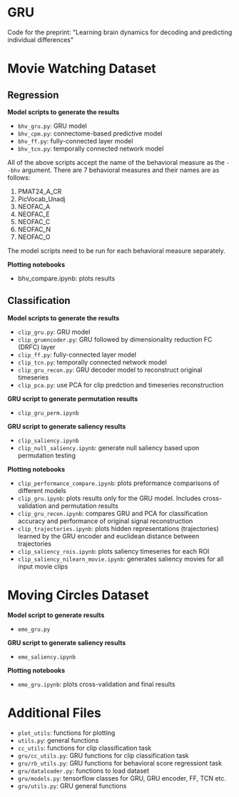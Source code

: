 # GRU
Code for the preprint: "Learning brain dynamics for decoding and predicting individual differences"

# Movie Watching Dataset

## Regression

__Model scripts to generate the results__

- `bhv_gru.py`: GRU model
- `bhv_cpm.py`: connectome-based predictive model
- `bhv_ff.py`: fully-connected layer model
- `bhv_tcn.py`: temporally connected network model

All of the above scripts accept the name of the behavioral measure as the `--bhv` argument. There are 7 behavioral measures and their names are as follows: 

1. PMAT24_A_CR
2. PicVocab_Unadj 
3. NEOFAC_A
4. NEOFAC_E
5. NEOFAC_C
6. NEOFAC_N
7. NEOFAC_O

The model scripts need to be run for each behavioral measure separately.

__Plotting notebooks__
- bhv_compare.ipynb: plots results  

## Classification

__Model scripts to generate the results__

- `clip_gru.py`: GRU model
- `clip_gruencoder.py`: GRU followed by dimensionality reduction FC (DRFC) layer
- `clip_ff.py`: fully-connected layer model
- `clip_tcn.py`: temporally connected network model
- `clip_gru_recon.py`: GRU decoder model to reconstruct original timeseries
- `clip_pca.py`: use PCA for clip predction and timeseries reconstruction

__GRU script to generate permutation results__
- `clip_gru_perm.ipynb`

__GRU script to generate saliency results__
- `clip_saliency.ipynb`
- `clip_null_saliency.ipynb`: generate null saliency based upon permutation testing

__Plotting notebooks__
- `clip_performance_compare.ipynb`: plots preformance comparisons of different models
- `clip_gru.ipynb`: plots results only for the GRU model. Includes cross-validation and permutation results
- `clip_gru_recon.ipynb`: compares GRU and PCA for classification accuracy and performance of original signal reconstruction
- `clip_trajectories.ipynb`: plots hidden representations (trajectories) learned by the GRU encoder and euclidean distance between trajectories
- `clip_saliency_rois.ipynb`: plots saliency timeseries for each ROI
- `clip_saliency_nilearn_movie.ipynb`: generates saliency movies for all input movie clips

# Moving Circles Dataset

__Model script to generate results__
- `emo_gru.py`

__GRU script to generate saliency results__
- `emo_saliency.ipynb`

__Plotting notebooks__
- `emo_gru.ipynb`: plots cross-validation and final results

# Additional Files
- `plot_utils`: functions for plotting
- `utils.py`: general functions
- `cc_utils`: functions for clip classification task
- `gru/cc_utils.py`: GRU functions for clip classification task
- `gru/rb_utils.py`: GRU functions for behavioral score regressiont task
- `gru/dataloader.py`: functions to load dataset
- `gru/models.py`: tensorflow classes for GRU, GRU encoder, FF, TCN etc.
- `gru/utils.py`: GRU general functions

